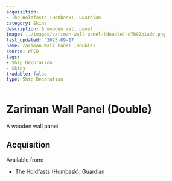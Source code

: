 ```yaml
---
acquisition:
- The Holdfasts (Hombask), Guardian
category: Skins
description: A wooden wall panel.
image: ../images/zariman-wall-panel-(double)-d7b92b1add.png
last_updated: '2025-09-17'
name: Zariman Wall Panel (Double)
source: WFCD
tags:
- Ship Decoration
- Skins
tradable: false
type: Ship Decoration
---
```


# Zariman Wall Panel (Double)

A wooden wall panel.

## Acquisition

Available from:
- The Holdfasts (Hombask), Guardian

